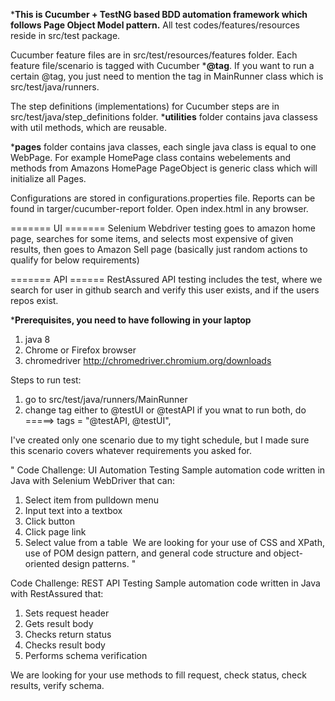 ***This is Cucumber + TestNG based BDD automation framework which follows Page Object Model pattern.**
All test codes/features/resources reside in src/test package.  

Cucumber feature files are in src/test/resources/features folder. Each feature file/scenario 
is tagged with Cucumber ***@tag**. If you want to run a certain @tag, you just need to mention the tag 
in MainRunner class which is src/test/java/runners.

The step definitions (implementations) for Cucumber steps are in src/test/java/step_definitions folder.
***utilities** folder contains java classess with util methods, which are reusable.

***pages** folder contains java classes, each single java class is equal to one WebPage.
For example HomePage class contains webelements and methods from Amazons HomePage
PageObject is generic class which will initialize all Pages.

Configurations are stored in configurations.properties file.
Reports can be found in targer/cucumber-report folder. Open index.html in any browser.

======= UI =======
Selenium Webdriver testing goes to amazon home page, searches for some items, and selects most expensive 
of given results, then goes to Amazon Sell page (basically just random actions to qualify for below requirements)

======= API ======
RestAssured API testing includes the test, where we search for user in github search
and verify this user exists, and if the users repos exist.




***Prerequisites, you need to have following in your laptop**
1. java 8
2. Chrome or Firefox browser
3. chromedriver http://chromedriver.chromium.org/downloads


Steps to run test:

1. go to src/test/java/runners/MainRunner
2. change tag either to @testUI or @testAPI
    if you wnat to run both, do =====>  tags = "@testAPI, @testUI", 

I've created only one scenario due to my tight schedule, but I made sure this scenario 
covers whatever requirements you asked for. 

" Code Challenge: UI Automation Testing 
Sample automation code written in Java with Selenium WebDriver that can: 
1.	Select item from pulldown menu 
2.	Input text into a textbox
3.	Click button
4.	Click page link
5.	Select value from a table
 We are looking for your use of CSS and XPath, use of POM design pattern, and general code structure and object-oriented design patterns. "


Code Challenge: REST API Testing 
Sample automation code written in Java with RestAssured that: 
1.	Sets request header
2.	Gets result body
3.	Checks return status 
4.	Checks result body
5.	Performs schema verification

We are looking for your use methods to fill request, check status, check results, verify schema. 








